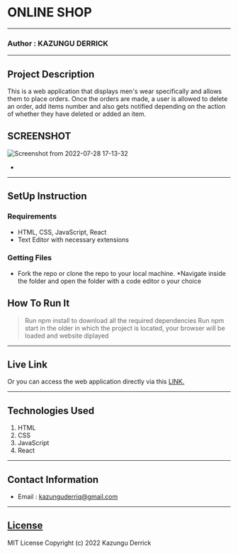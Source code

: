 # ONLINE  SHOP

---

### Author : KAZUNGU DERRICK

---

## Project Description

This is a web application that displays men's wear specifically and allows them to place orders. Once the orders are made, a user is allowed to delete an order, add items number and also gets notified depending on the action of whether they have deleted or added an item.

## SCREENSHOT



![Screenshot from 2022-07-28 17-13-32](https://user-images.githubusercontent.com/51753883/181529367-46c6aba4-d5dc-4f2b-b85a-23359a051597.png)

-

---

## SetUp Instruction

### Requirements

- HTML, CSS, JavaScript, React
- Text Editor with necessary extensions

### Getting Files

- Fork the repo or clone the repo to your local machine.
  \*Navigate inside the folder and open the folder with a code editor o your choice

## How To Run It

> Run npm install to download all the required dependencies
> Run npm start in the older in which the project is located, your browser will be loaded and website diplayed

---

## Live Link

Or you can access the web application directly via this [LINK.]()

---

## Technologies Used

1. HTML
2. CSS
3. JavaScript
4. React

---

## Contact Information

- Email : kazunguderriq@gmail.com

---

## [License](LICENSE)

MIT License
Copyright (c) 2022 Kazungu Derrick
